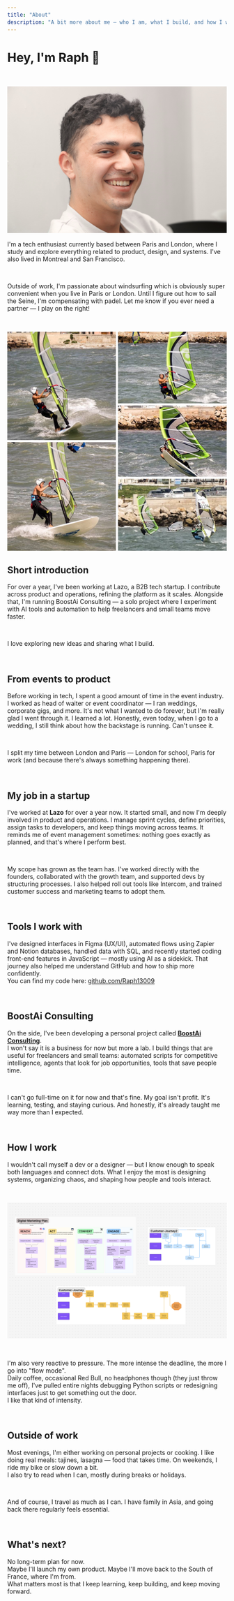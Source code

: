 ```yaml
---
title: "About"
description: "A bit more about me — who I am, what I build, and how I work."
---
```


<h1 class="text-3xl font-bold mb-6">Hey, I'm Raph 👋</h1>

&nbsp;

<picture>
  <source media="(min-width: 640px)" srcset="/images/profilePicture.jpg" />
  <img
    src="/images/profilePicture.jpg"
    class="block sm:float-left sm:mr-6 sm:w-80 w-64 ml-4 mb-6 rounded-lg"
  />
</picture>




I'm a tech enthusiast currently based between Paris and London, where I study and explore everything related to product, design, and systems. I've also lived in Montreal and San Francisco.

&nbsp;

Outside of work, I'm passionate about windsurfing which is obviously super convenient when you live in Paris or London. Until I figure out how to sail the Seine, I'm compensating with padel. Let me know if you ever need a partner — I play on the right!

&nbsp;

![Me windsurfing](/images/windsurf.jpeg)  

<h2 class="text-xl font-semibold mb-4 mt-10">Short introduction</h2>


For over a year, I've been working at Lazo, a B2B tech startup. I contribute across product and operations, refining the platform as it scales. Alongside that, I'm running BoostAi Consulting — a solo project where I experiment with AI tools and automation to help freelancers and small teams move faster.

&nbsp;

I love exploring new ideas and sharing what I build.

&nbsp;

<h2 class="text-xl font-semibold mb-4 mt-10">From events to product</h2>

Before working in tech, I spent a good amount of time in the event industry. I worked as head of waiter or event coordinator — I ran weddings, corporate gigs, and more. It's not what I wanted to do forever, but I'm really glad I went through it. I learned a lot. Honestly, even today, when I go to a wedding, I still think about how the backstage is running. Can't unsee it.

&nbsp;

I split my time between London and Paris — London for school, Paris for work (and because there's always something happening there).

&nbsp;

<h2 class="text-xl font-semibold mb-4 mt-10">My job in a startup</h2>

I've worked at **Lazo** for over a year now. It started small, and now I'm deeply involved in product and operations. I manage sprint cycles, define priorities, assign tasks to developers, and keep things moving across teams. It reminds me of event management sometimes: nothing goes exactly as planned, and that's where I perform best.

&nbsp;

My scope has grown as the team has. I've worked directly with the founders, collaborated with the growth team, and supported devs by structuring processes. I also helped roll out tools like Intercom, and trained customer success and marketing teams to adopt them.

&nbsp;

<h2 class="text-xl font-semibold mb-4 mt-10">Tools I work with</h2>

I've designed interfaces in Figma (UX/UI), automated flows using Zapier and Notion databases, handled data with SQL, and recently started coding front-end features in JavaScript — mostly using AI as a sidekick. That journey also helped me understand GitHub and how to ship more confidently.  
You can find my code here: [github.com/Raph13009](https://github.com/Raph13009)

&nbsp;

<h2 class="text-xl font-semibold mb-4 mt-10">BoostAi Consulting</h2>

On the side, I've been developing a personal project called [**BoostAi Consulting**](https://www.boostaiconsulting.com/).  
I won't say it is a business for now but more a lab. I build things that are useful for freelancers and small teams: automated scripts for competitive intelligence, agents that look for job opportunities, tools that save people time.

&nbsp;

I can't go full-time on it for now and that's fine. My goal isn't profit. It's learning, testing, and staying curious. And honestly, it's already taught me way more than I expected.

&nbsp;

<h2 class="text-xl font-semibold mb-4 mt-10">How I work</h2>

I wouldn't call myself a dev or a designer — but I know enough to speak both languages and connect dots. What I enjoy the most is designing systems, organizing chaos, and shaping how people and tools interact.

&nbsp;

![How I think in systems](/images/process-map.png)  

&nbsp;

I'm also very reactive to pressure. The more intense the deadline, the more I go into "flow mode".  
Daily coffee, occasional Red Bull, no headphones though (they just throw me off), I've pulled entire nights debugging Python scripts or redesigning interfaces just to get something out the door.  
I like that kind of intensity.

&nbsp;

<h2 class="text-xl font-semibold mb-4 mt-10">Outside of work</h2>

Most evenings, I'm either working on personal projects or cooking. I like doing real meals: tajines, lasagna — food that takes time. On weekends, I ride my bike or slow down a bit.  
I also try to read when I can, mostly during breaks or holidays.

&nbsp;

And of course, I travel as much as I can. I have family in Asia, and going back there regularly feels essential.

&nbsp;

<h2 class="text-xl font-semibold mb-4 mt-10">What's next?</h2>

No long-term plan for now.  
Maybe I'll launch my own product. Maybe I'll move back to the South of France, where I'm from.  
What matters most is that I keep learning, keep building, and keep moving forward.

